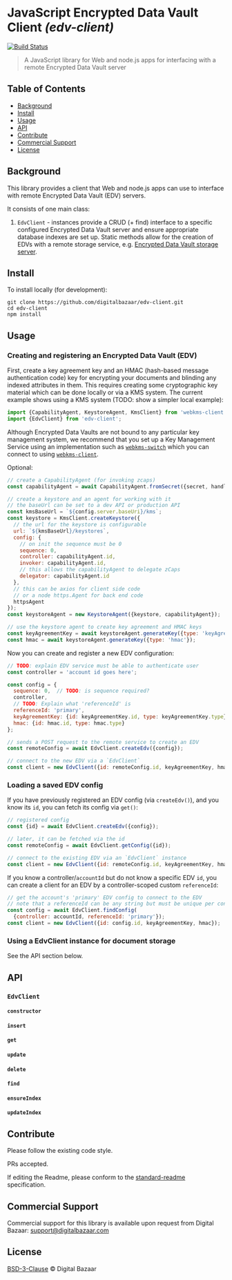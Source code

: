 # JavaScript Encrypted Data Vault Client _(edv-client)_

[![Build Status](https://travis-ci.org/digitalbazaar/edv-client.png?branch=master)](https://travis-ci.org/digitalbazaar/edv-client)

> A JavaScript library for Web and node.js apps for interfacing with a remote
> Encrypted Data Vault server

## Table of Contents

- [Background](#background)
- [Install](#install)
- [Usage](#usage)
- [API](#api)
- [Contribute](#contribute)
- [Commercial Support](#commercial-support)
- [License](#license)

## Background

This library provides a client that Web and node.js apps can use to interface
with remote Encrypted Data Vault (EDV) servers.

It consists of one main class:

1. `EdvClient` - instances provide a CRUD (+ find) interface to a specific
  configured Encrypted Data Vault server and ensure appropriate database
  indexes are set up. Static methods allow for the creation of EDVs with a
  remote storage service, e.g.
    [Encrypted Data Vault storage server](https://github.com/digitalbazaar/bedrock-data-hub-storage).

## Install

To install locally (for development):

```
git clone https://github.com/digitalbazaar/edv-client.git
cd edv-client
npm install
```

## Usage

### Creating and registering an Encrypted Data Vault (EDV)

First, create a key agreement key and an HMAC (hash-based message authentication
code) key for encrypting your documents and blinding any indexed attributes in
them. This requires creating some cryptographic key material which can be done
locally or via a KMS system. The current example shows using a KMS system
(TODO: show a simpler local example):

```js
import {CapabilityAgent, KeystoreAgent, KmsClient} from 'webkms-client';
import {EdvClient} from 'edv-client';

```
Although Encrypted Data Vaults are not bound to any particular key management
system, we recommend that you set up a Key Management Service using an
implementation such as
[`webkms-switch`](https://github.com/digitalbazaar/webkms-switch)
which you can connect to using
[`webkms-client`](https://github.com/digitalbazaar/webkms-client).

Optional:

```js
// create a CapabilityAgent (for invoking zcaps)
const capabilityAgent = await CapabilityAgent.fromSecret({secret, handle});

// create a keystore and an agent for working with it
// the baseUrl can be set to a dev API or production API
const kmsBaseUrl = `${config.server.baseUri}/kms`;
const keystore = KmsClient.createKeystore({
  // the url for the keystore is configurable
  url: `${kmsBaseUrl}/keystores`,
  config: {
    // on init the sequence must be 0
    sequence: 0,
    controller: capabilityAgent.id,
    invoker: capabilityAgent.id,
    // this allows the capabilityAgent to delegate zCaps
    delegator: capabilityAgent.id
  },
  // this can be axios for client side code
  // or a node https.Agent for back end code
  httpsAgent
});
const keystoreAgent = new KeystoreAgent({keystore, capabilityAgent});

// use the keystore agent to create key agreement and HMAC keys
const keyAgreementKey = await keystoreAgent.generateKey({type: 'keyAgreement'});
const hmac = await keystoreAgent.generateKey({type: 'hmac'});
```

Now you can create and register a new EDV configuration:

```js
// TODO: explain EDV service must be able to authenticate user
const controller = 'account id goes here';

const config = {
  sequence: 0,  // TODO: is sequence required?
  controller,
  // TODO: Explain what 'referenceId' is
  referenceId: 'primary',
  keyAgreementKey: {id: keyAgreementKey.id, type: keyAgreementKey.type},
  hmac: {id: hmac.id, type: hmac.type}
};

// sends a POST request to the remote service to create an EDV
const remoteConfig = await EdvClient.createEdv({config});

// connect to the new EDV via a `EdvClient`
const client = new EdvClient({id: remoteConfig.id, keyAgreementKey, hmac});
```

### Loading a saved EDV config

If you have previously registered an EDV config (via `createEdv()`),
and you know its `id`, you can fetch its config via `get()`:

```js
// registered config
const {id} = await EdvClient.createEdv({config});

// later, it can be fetched via the id
const remoteConfig = await EdvClient.getConfig({id});

// connect to the existing EDV via an `EdvClient` instance
const client = new EdvClient({id: remoteConfig.id, keyAgreementKey, hmac});
```

If you know a controller/`accountId` but do not know a specific EDV `id`, you
can create a client for an EDV by a controller-scoped custom `referenceId`:

```js
// get the account's 'primary' EDV config to connect to the EDV
// note that a referenceId can be any string but must be unique per controller
const config = await EdvClient.findConfig(
  {controller: accountId, referenceId: 'primary'});
const client = new EdvClient({id: config.id, keyAgreementKey, hmac});
```

### Using a EdvClient instance for document storage

See the API section below.

## API

### `EdvClient`

#### `constructor`

#### `insert`

#### `get`

#### `update`

#### `delete`

#### `find`

#### `ensureIndex`

#### `updateIndex`

## Contribute

Please follow the existing code style.

PRs accepted.

If editing the Readme, please conform to the
[standard-readme](https://github.com/RichardLitt/standard-readme) specification.

## Commercial Support

Commercial support for this library is available upon request from
Digital Bazaar: support@digitalbazaar.com

## License

[BSD-3-Clause](LICENSE.md) © Digital Bazaar
